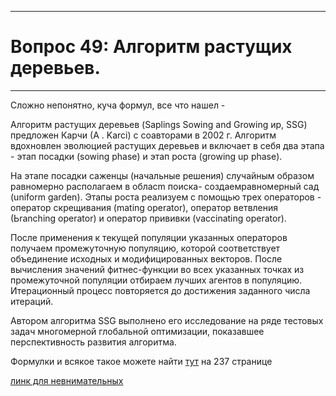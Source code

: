 ____
# Вопрос 49: Алгоритм растущих деревьев.
____

Сложно непонятно, куча формул, все что нашел - 


Алгоритм растущих деревьев (Saplings Sowing and Growing ир, SSG) предложен Карчи (А . Karci) с соавторами в 2002 г. Алгоритм вдохновлен эволюцией
растущих деревьев и включает в себя два этапа - этап посадки (sowing phase)
и этап роста (growing uр phase).

На этапе посадки саженцы (начальные решения) случайным образом равномерно располагаем в обласm поиска- создаемравномерный сад (uniform garden).
Этапы роста реализуем с помощью трех операторов - оператор скрещивания (mating operator), оператор ветвления (Ьranching operator) и оператор
прививки (vaccinating operator).

После применения к текущей популяции указанных операторов получаем
промежуточную популяцию, которой соответствует объединение исходных и модифицированных векторов. После вычисления значений фитнес-функции во всех указанных точках из промежуточной популяции отбираем  лучших агентов в популяцию. 
Итерационный процесс повторяется до достижения заданного числа итераций.

Автором алгоритма SSG выполнено его исследование на ряде тестовых задач многомерной глобальной оптимизации, показавшее перспективность развития алгоритма.

Формулки и всякое такое можете найти [тут](https://drive.google.com/file/d/1ie-M3meQxvY9oNwg7gMLADERLfHwwR7f/view?usp=sharing) на 237 странице

[линк для невнимательных](https://drive.google.com/file/d/1ie-M3meQxvY9oNwg7gMLADERLfHwwR7f/view?usp=sharing)
